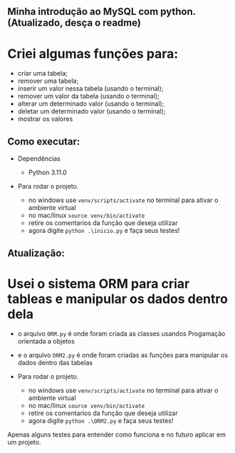 ## Minha introdução ao MySQL com python. (Atualizado, desça o readme)

# Criei algumas funções para:
 - criar uma tabela;
 - remover uma tabela;
 - inserir um valor nessa tabela (usando o terminal);
 - remover um valor da tabela (usando o terminal);
 - alterar um determinado valor (usando o terminal);
 - deletar um determinado valor (usando o terminal);
 - mostrar os valores

## Como executar:

* Dependências
  - Python  3.11.0
  
* Para rodar o projeto.
  
  - no windows use `venv/scripts/activate` no terminal para ativar o ambiente virtual
  - no mac/linux `source venv/bin/activate`
  - retire os comentarios da função que deseja utilizar
  - agora digite `python .\inicio.py` e faça seus testes!

## Atualização:

# Usei o sistema ORM para criar tableas e manipular os dados dentro dela
* o arquivo `ORM.py` é onde foram criada as classes usandos Progamação orientada a objetos

* e o arquivo `ORM2.py` é onde foram criadas as funções para manipular os dados dentro das tabelas

* Para rodar o projeto.
  
  - no windows use `venv/scripts/activate` no terminal para ativar o ambiente virtual
  - no mac/linux `source venv/bin/activate`
  - retire os comentarios da função que deseja utilizar
  - agora digite `python .\ORM2.py` e faça seus testes!

Apenas alguns testes para entender como funciona e no futuro aplicar em um projeto.